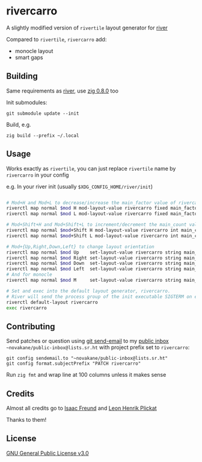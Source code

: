 # rivercarro

A slightly modified version of `rivertile` layout generator for [river](https://github.com/ifreund/river)

Compared to `rivertile`, `rivercarro` add:

-   monocle layout
-   smart gaps

## Building

Same requirements as [river](https://github.com/ifreund/river#building),
use [zig 0.8.0](https://ziglang.org/download/) too

Init submodules:

    git submodule update --init

Build, e.g.

    zig build --prefix ~/.local

## Usage

Works exactly as `rivertile`, you can just replace `rivertile` name by
`rivercarro` in your config

e.g.
In your river init (usually `$XDG_CONFIG_HOME/river/init`)

```bash

# Mod+H and Mod+L to decrease/increase the main_factor value of rivercarro by 0.05
riverctl map normal $mod H mod-layout-value rivercarro fixed main_factor -0.05
riverctl map normal $mod L mod-layout-value rivercarro fixed main_factor +0.05

# Mod+Shift+H and Mod+Shift+L to increment/decrement the main_count value of rivercarro.
riverctl map normal $mod+Shift H mod-layout-value rivercarro int main_count +1
riverctl map normal $mod+Shift L mod-layout-value rivercarro int main_count -1

# Mod+{Up,Right,Down,Left} to change layout orientation
riverctl map normal $mod Up    set-layout-value rivercarro string main_location top
riverctl map normal $mod Right set-layout-value rivercarro string main_location right
riverctl map normal $mod Down  set-layout-value rivercarro string main_location bottom
riverctl map normal $mod Left  set-layout-value rivercarro string main_location left
# And for monocle
riverctl map normal $mod M     set-layout-value rivercarro string main_location monocle

# Set and exec into the default layout generator, rivercarro.
# River will send the process group of the init executable SIGTERM on exit.
riverctl default-layout rivercarro
exec rivercarro

```

## Contributing

Send patches or question using [git send-email](https://git-send-email.io) to my [public inbox](https://lists.sr.ht/~novakane/public-inbox)  
`~novakane/public-inbox@lists.sr.ht` with project prefix set to `rivercarro`:

```
git config sendemail.to "~novakane/public-inbox@lists.sr.ht"
git config format.subjectPrefix "PATCH rivercarro"
```

Run `zig fmt` and wrap line at 100 columns unless it makes sense

## Credits

Almost all credits go to [Isaac Freund](https://github.com/ifreund) and
[Leon Henrik Plickat](https://sr.ht/~leon_plickat/)

Thanks to them!

## License

[GNU General Public License v3.0](LICENSE)
